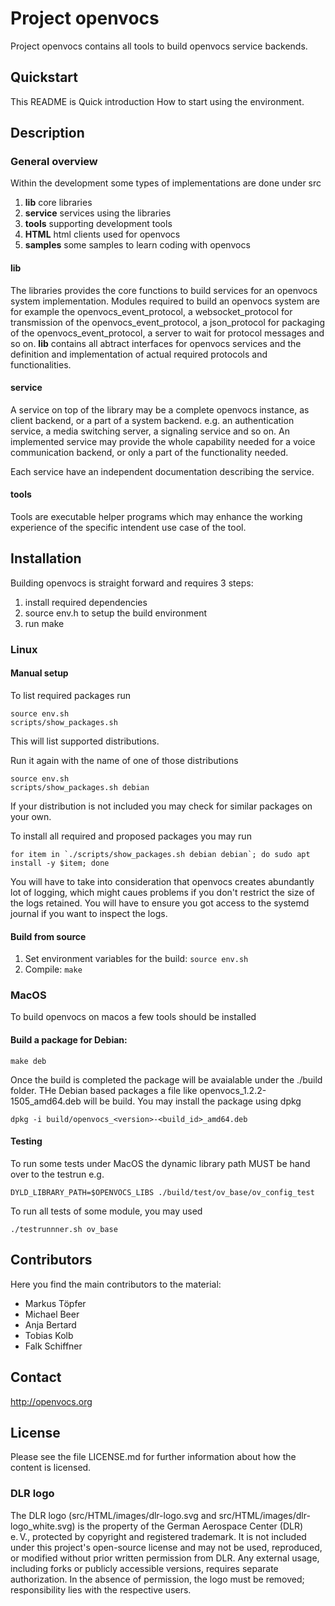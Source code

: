 # Project openvocs

Project openvocs contains all tools to build openvocs service backends.

## Quickstart

This README is Quick introduction How to start using the environment.

## Description

### General overview

Within the development some types of implementations are done under src
1. **lib**          core libraries
2. **service**      services using the libraries
3. **tools**        supporting development tools
4. **HTML**         html clients used for openvocs
5. **samples**      some samples to learn coding with openvocs

#### lib
The libraries provides the core functions to build services for an openvocs system implementation. Modules required to build an openvocs system are for example the openvocs_event_protocol, a websocket_protocol for transmission of the openvocs_event_protocol, a json_protocol for packaging of the openvocs_event_protocol, a server to wait for protocol messages and so on.
**lib** contains all abtract interfaces for openvocs services and the definition and implementation of actual required protocols and functionalities.

#### service
A service on top of the library may be a complete openvocs instance, as client backend, or a part of a system backend. e.g. an authentication service, a media switching server, a signaling service and so on. An implemented service may provide the whole capability needed for a voice communication backend, or only a part of the functionality needed.

Each service have an independent documentation describing the service.

#### tools
Tools are executable helper programs which may enhance the working experience of the specific intendent use case of the tool.

## Installation

Building openvocs is straight forward and requires 3 steps:

1) install required dependencies
2) source env.h to setup the build environment
3) run make

### Linux

#### Manual setup

To list required packages run

```
source env.sh
scripts/show_packages.sh
```

This will list supported distributions.

Run it again with the name of one of those distributions

```
source env.sh
scripts/show_packages.sh debian
```
If your distribution is not included you may check for similar packages on your own.

To install all required and proposed packages you may run
```
for item in `./scripts/show_packages.sh debian debian`; do sudo apt install -y $item; done
```

You will have to take into consideration that openvocs creates abundantly lot of logging, which might caues problems if you don't restrict the size of the logs retained.
You will have to ensure you got access to the systemd journal if you want to inspect the logs.

#### Build from source

1. Set environment variables for the build: `source env.sh`
2. Compile: `make`

### MacOS

To build openvocs on macos a few tools should be installed

#### Build a package for Debian:

```
make deb
```
Once the build is completed the package will be avaialable under the ./build folder.
THe Debian based packages a file like openvocs_1.2.2-1505_amd64.deb will be build.
You may install the package using dpkg

```
dpkg -i build/openvocs_<version>-<build_id>_amd64.deb
```


#### Testing

To run some tests under MacOS the dynamic library path MUST be hand over to
the testrun e.g.

```
DYLD_LIBRARY_PATH=$OPENVOCS_LIBS ./build/test/ov_base/ov_config_test
```

To run all tests of some module, you may used
```
./testrunnner.sh ov_base
```

## Contributors
Here you find the main contributors to the material:

- Markus Töpfer
- Michael Beer
- Anja Bertard
- Tobias Kolb
- Falk Schiffner

## Contact
http://openvocs.org


## License
Please see the file LICENSE.md for further information about how the content is licensed.

### DLR logo
The DLR logo (src/HTML/images/dlr-logo.svg and src/HTML/images/dlr-logo_white.svg) is the property of the German Aerospace Center (DLR) e. V., protected by copyright and registered trademark.
It is not included under this project's open-source license and may not be used, reproduced, or modified without prior written permission from DLR.
Any external usage, including forks or publicly accessible versions, requires separate authorization. In the absence of permission, the logo must be removed; responsibility lies with the respective users. 
